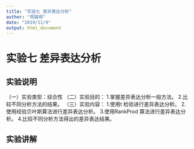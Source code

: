 ```yaml
---
title: "实验七 差异表达分析"
author: "郑骏明"
date: "2019/11/9"
output: html_document
---
```


# 实验七 差异表达分析

## 实验说明

（一）实验类型：综合性
（二）实验目的：
1.掌握差异表达分析一般方法。
2.比较不同分析方法的结果。
（三）实验内容：
1.使用t 检验进行差异表达分析。
2.使用经验贝叶斯算法进行差异表达分析。
3.使用RankProd 算法进行差异表达分析。
4.比较不同分析方法得出的差异表达结果。

## 实验讲解
